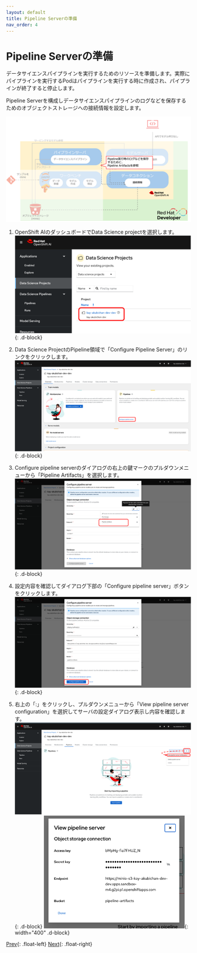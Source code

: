 ```yaml
---
layout: default
title: Pipeline Serverの準備
nav_order: 4
---
```


# Pipeline Serverの準備
データサイエンスパイプラインを実行するためのリソースを準備します。実際にパイプラインを実行するPodはパイプラインを実行する時に作成され、パイプラインが終了すると停止します。

Pipeline Serverを構成しデータサイエンスパイプラインのログなどを保存するためのオブジェクトストレージへの接続情報を設定します。


![](../../assets/overview_pipelineserver.png)


1. OpenShift AIのダッシュボードでData Science projectを選択します。
![](../../assets/oai_pls_select_dsp.png){: .d-block}

1. Data Science ProjectのPipeline領域で「Configure Pipeline Server」のリンクをクリックします。
![](../../assets/oai_pls_start_configure.png){: .d-block}

1. Configure pipeline serverのダイアログの右上の鍵マークのプルダウンメニューから「Pipeline Artifacts」を選択します。
![](../../assets/oai_pls_select_storage.png){: .d-block}

1. 設定内容を確認してダイアログ下部の「Configure pipeline server」ボタンをクリックします。
![](../../assets/oai_pls_save_configure.png){: .d-block}

1. 右上の「:」をクリックし、プルダウンメニューから「View pipeline server configuration」を選択してサーバの設定ダイアログ表示し内容を確認します。
![](../../assets/oai_pls_view_configure.png){: .d-block}
![](../../assets/oai_pls_verify_configure.png){: width="400"  .d-block}


[Prev](./01_proj_pipelineserver.html){: .float-left}
[Next](./02_wb_1-workbench.html){: .float-right}